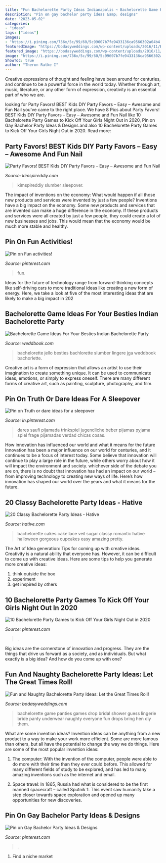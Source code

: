 ```yaml
---
title: "Fun Bachelorette Party Ideas Indianapolis ~ Bachelorette Game Panties Games Drop Bridal Shower Guess Lingerie Bride Panty Underwear Naughty Everyone Fun Drops Bring Hen Diy Them"
description: "Pin on gay bachelor party ideas &amp; designs"
date: "2023-05-02"
categories:
- "ideas"
tags: ["ideas"]
images:
- "https://i.pinimg.com/736x/5c/99/60/5c99607b7fe9433136ca9566302a04b4.jpg"
featuredImage: "https://bodasyweddings.com/wp-content/uploads/2016/11/Bachelorette-party-Guess-the-Panties-game.jpg"
featured_image: "https://bodasyweddings.com/wp-content/uploads/2016/11/Bachelorette-party-Guess-the-Panties-game.jpg"
image: "https://i.pinimg.com/736x/5c/99/60/5c99607b7fe9433136ca9566302a04b4.jpg"
ShowToc: true
author: "Theron Ratke I"
---
```



Creative expressions of thought and feeling have been around for centuries, and continue to be a powerful force in the world today. Whether through art, music, literature, or any other form of expression, creativity is an essential part of who we are.

	

		
looking for Party Favors! BEST Kids DIY Party Favors – Easy – Awesome and Fun Nail you've came to the right place. We have 8 Pics about Party Favors! BEST Kids DIY Party Favors – Easy – Awesome and Fun Nail like 10 Bachelorette Party Games to Kick Off Your Girls Night Out in 2020, Pin on Gay Bachelor Party Ideas &amp; Designs and also 10 Bachelorette Party Games to Kick Off Your Girls Night Out in 2020. Read more:
		
    
## Party Favors! BEST Kids DIY Party Favors – Easy – Awesome And Fun Nail

<img loading=lazy src="https://kimspireddiy.com/wp-content/uploads/2020/01/party-favors-nail-polish-1-1.jpg" onerror="this.onerror=null;this.src='https://tse1.mm.bing.net/th?id=OIP.AZlRp_ewqK_VRP9TdGeqiQHaJ4&amp;pid=15.1';" alt="Party Favors! BEST Kids DIY Party Favors – Easy – Awesome and Fun Nail">

_Source: kimspireddiy.com_

>kimspireddiy slumber sleepover. 

	

The impact of inventions on the economy: What would happen if all those new products and services were invented by just a few people?
Inventions have a big impact on the economy. Some new products and services that are invented can make a huge difference in the economy. If these products and services were all created by just a few people, they could create a lot of new businesses and jobs. This would mean that the economy would be much more stable and healthy.

    
## Pin On Fun Activities!

<img loading=lazy src="https://i.pinimg.com/736x/5c/99/60/5c99607b7fe9433136ca9566302a04b4.jpg" onerror="this.onerror=null;this.src='https://tse1.mm.bing.net/th?id=OIP.2joEuNDKxsiBHlv12os3oQHaJ4&amp;pid=15.1';" alt="Pin on Fun activities!">

_Source: pinterest.com_

>fun. 

	

Ideas for the future of technology range from forward-thinking concepts like self-driving cars to more traditional ideas like creating a new form of energy. Here, we take a look at five of the most interesting ideas that are likely to make a big impact in 202
    
## Bachelorette Game Ideas For Your Besties Indian Bachelorette Party

<img loading=lazy src="http://s3.weddbook.me/t1/2/8/0/2808460/bachelorette-game-ideas-for-your-besties-indian-bachelorette-party.jpg" onerror="this.onerror=null;this.src='https://tse3.mm.bing.net/th?id=OIP.XuMbGFrZtbHuBYu9dMsvPQHaJ3&amp;pid=15.1';" alt="Bachelorette Game Ideas For Your Besties Indian Bachelorette Party">

_Source: weddbook.com_

>bachelorette jello besties bachlorette slumber lingere jga weddbook bachorlette. 

	

Creative art is a form of expression that allows an artist to use their imagination to create something unique. It can be used to communicate ideas, emotions, or simply to express oneself. There are many different forms of creative art, such as painting, sculpture, photography, and film.

    
## Pin On Truth Or Dare Ideas For A Sleepover

<img loading=lazy src="https://i.pinimg.com/736x/db/6a/21/db6a21778be2066615e18ef8b97001fd.jpg" onerror="this.onerror=null;this.src='https://tse2.mm.bing.net/th?id=OIP.FGjRFrPX5H3fK-MB640QowHaO0&amp;pid=15.1';" alt="Pin on Truth or dare ideas for a sleepover">

_Source: in.pinterest.com_

>dares saufi pijamada trinkspiel jugendliche beber pijamas pyjama spiel frage pijamadas verdad chicas cosas. 

	

How innovation has influenced our world and what it means for the future
Innovation has been a major influence on our world for centuries, and it continues to be a focus of interest today. Some believe that innovation will continue to play a large role in the future, while others worry about how it will impact the environment and society. whichever side of the debate you are on, there is no doubt that innovation has had an impact on our world – from improving technology to creating new ways of life. Here’s how innovation has shaped our world over the years and what it means for the future.

    
## 20 Classy Bachelorette Party Ideas - Hative

<img loading=lazy src="https://hative.com/wp-content/uploads/2014/04/classy-bachelorette-party/19-romantic-lace-bachelorette.jpg" onerror="this.onerror=null;this.src='https://tse1.mm.bing.net/th?id=OIP.ySCVdejvUMNUpIkN7onUrwHaJ4&amp;pid=15.1';" alt="20 Classy Bachelorette Party Ideas - Hative">

_Source: hative.com_

>bachelorette cakes cake lace veil sugar classy romantic hative halloween gorgeous cupcakes easy amazing pretty. 

	

The Art of Idea generation: Tips for coming up with creative ideas.
Creativity is a natural ability that everyone has. However, it can be difficult to come up with creative ideas. Here are some tips to help you generate more creative ideas: 
1. think outside the box 
2. experiment 
3. get inspired by others 

    
## 10 Bachelorette Party Games To Kick Off Your Girls Night Out In 2020

<img loading=lazy src="https://i.pinimg.com/736x/38/7e/48/387e48bb796c13bf8bb8fa0bfa485d49.jpg" onerror="this.onerror=null;this.src='https://tse3.mm.bing.net/th?id=OIP.rjX5OTbE5rIG3H0IP96hkAHaHa&amp;pid=15.1';" alt="10 Bachelorette Party Games to Kick Off Your Girls Night Out in 2020">

_Source: pinterest.com_

>. 

	

Big ideas are the cornerstone of innovation and progress. They are the things that drive us forward as a society, and as individuals. But what exactly is a big idea? And how do you come up with one?

    
## Fun And Naughty Bachelorette Party Ideas: Let The Great Times Roll!

<img loading=lazy src="https://bodasyweddings.com/wp-content/uploads/2016/11/Bachelorette-party-Guess-the-Panties-game.jpg" onerror="this.onerror=null;this.src='https://tse2.mm.bing.net/th?id=OIP.14EPKiIDAZCZm2I6LORTIgHaJ3&amp;pid=15.1';" alt="Fun and Naughty Bachelorette Party Ideas: Let the Great Times Roll!">

_Source: bodasyweddings.com_

>bachelorette game panties games drop bridal shower guess lingerie bride panty underwear naughty everyone fun drops bring hen diy them. 

	

What are some invention ideas?
Invention ideas can be anything from a new product to a way to make your work more efficient. Some are more famous than others, but all have the potential to change the way we do things. Here are some of the most popular invention ideas: 
1) The computer: With the invention of the computer, people were able to do more with their time than they ever could before. This allowed for many different fields of study to be explored, and has led to many amazing inventions such as the internet and email.

2) Space travel: In 1865, Russia had what is considered to be the first manned spacecraft – called Sputnik 1. This event saw humanity take a step closer towards space exploration and opened up many opportunities for new discoveries.

    
## Pin On Gay Bachelor Party Ideas &amp; Designs

<img loading=lazy src="https://i.pinimg.com/originals/9c/df/d6/9cdfd64f187ca9efd3534241beabaf2d.jpg" onerror="this.onerror=null;this.src='https://tse1.mm.bing.net/th?id=OIP.jh7m0QYVvdgwuIPlaVv6ygHaJ4&amp;pid=15.1';" alt="Pin on Gay Bachelor Party Ideas &amp; Designs">

_Source: pinterest.com_

>. 

	

1. Find a niche market 

